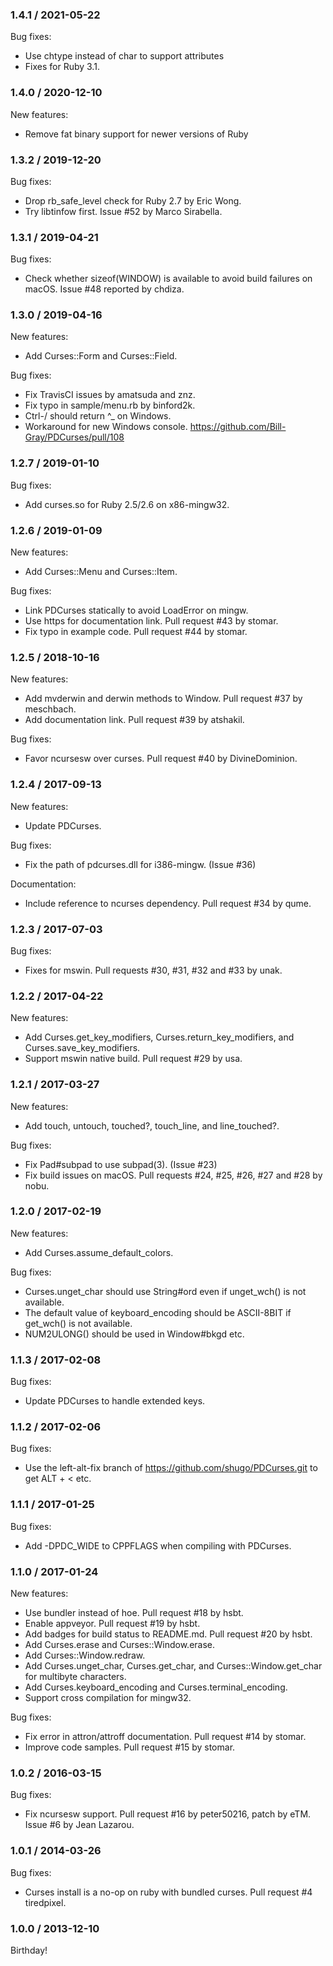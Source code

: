 ### 1.4.1 / 2021-05-22

Bug fixes:

* Use chtype instead of char to support attributes
* Fixes for Ruby 3.1.

### 1.4.0 / 2020-12-10

New features:

* Remove fat binary support for newer versions of Ruby

### 1.3.2 / 2019-12-20

Bug fixes:

* Drop rb_safe_level check for Ruby 2.7 by Eric Wong.
* Try libtinfow first.  Issue #52 by Marco Sirabella. 

### 1.3.1 / 2019-04-21

Bug fixes:

* Check whether sizeof(WINDOW) is available to avoid build failures on macOS.
  Issue #48 reported by chdiza.

### 1.3.0 / 2019-04-16

New features:

* Add Curses::Form and Curses::Field.

Bug fixes:

* Fix TravisCI issues by amatsuda and znz.
* Fix typo in sample/menu.rb by binford2k.
* Ctrl-/ should return ^_ on Windows.
* Workaround for new Windows console.
  https://github.com/Bill-Gray/PDCurses/pull/108

### 1.2.7 / 2019-01-10

Bug fixes:

* Add curses.so for Ruby 2.5/2.6 on x86-mingw32.

### 1.2.6 / 2019-01-09

New features:

* Add Curses::Menu and Curses::Item.

Bug fixes:

* Link PDCurses statically to avoid LoadError on mingw.
* Use https for documentation link.  Pull request #43 by stomar.
* Fix typo in example code.  Pull request #44 by stomar.

### 1.2.5 / 2018-10-16

New features:

* Add mvderwin and derwin methods to Window.  Pull request #37 by meschbach.
* Add documentation link.  Pull request #39 by atshakil.

Bug fixes:

* Favor ncursesw over curses.  Pull request #40 by DivineDominion.

### 1.2.4 / 2017-09-13

New features:

* Update PDCurses.

Bug fixes:

* Fix the path of pdcurses.dll for i386-mingw.  (Issue #36)

Documentation:

* Include reference to ncurses dependency.  Pull request #34 by qume.

### 1.2.3 / 2017-07-03

Bug fixes:

* Fixes for mswin.  Pull requests #30, #31, #32 and #33 by unak.

### 1.2.2 / 2017-04-22

New features:

* Add Curses.get_key_modifiers, Curses.return_key_modifiers, and
  Curses.save_key_modifiers.
* Support mswin native build.  Pull request #29 by usa.

### 1.2.1 / 2017-03-27

New features:

* Add touch, untouch, touched?, touch_line, and line_touched?.

Bug fixes:

* Fix Pad#subpad to use subpad(3). (Issue #23)
* Fix build issues on macOS.  Pull requests #24, #25, #26, #27 and #28 by nobu.

### 1.2.0 / 2017-02-19

New features:

* Add Curses.assume_default_colors.

Bug fixes:

* Curses.unget_char should use String#ord even if unget_wch() is not available.
* The default value of keyboard_encoding should be ASCII-8BIT if get_wch() is
  not available.
* NUM2ULONG() should be used in Window#bkgd etc.

### 1.1.3 / 2017-02-08

Bug fixes:

* Update PDCurses to handle extended keys.

### 1.1.2 / 2017-02-06

Bug fixes:

* Use the left-alt-fix branch of https://github.com/shugo/PDCurses.git to get
  ALT + < etc.

### 1.1.1 / 2017-01-25

Bug fixes:

* Add -DPDC_WIDE to CPPFLAGS when compiling with PDCurses.

### 1.1.0 / 2017-01-24

New features:

* Use bundler instead of hoe.  Pull request #18 by hsbt.
* Enable appveyor.  Pull request #19 by hsbt.
* Add badges for build status to README.md.  Pull request #20 by hsbt.
* Add Curses.erase and Curses::Window.erase.
* Add Curses::Window.redraw.
* Add Curses.unget_char, Curses.get_char, and Curses::Window.get_char for
  multibyte characters.
* Add Curses.keyboard_encoding and Curses.terminal_encoding.
* Support cross compilation for mingw32.

Bug fixes:

* Fix error in attron/attroff documentation.  Pull request #14 by stomar.
* Improve code samples.  Pull request #15 by stomar.

### 1.0.2 / 2016-03-15

Bug fixes:

* Fix ncursesw support.  Pull request #16 by peter50216, patch by eTM.  Issue
  #6 by Jean Lazarou.

### 1.0.1 / 2014-03-26

Bug fixes:

* Curses install is a no-op on ruby with bundled curses.  Pull request #4
  tiredpixel.

### 1.0.0 / 2013-12-10

Birthday!

